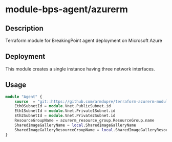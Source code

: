 # module-bps-agent/azurerm

## Description
Terraform module for BreakingPoint agent deployment on Microsoft Azure

## Deployment
This module creates a single instance having three network interfaces.

## Usage
```tf
module "Agent" {
	source  = "git::https://github.com/armdupre/terraform-azurerm-module-bps-agent.git"
	Eth0SubnetId = module.Vnet.PublicSubnet.id
	Eth1SubnetId = module.Vnet.Private1Subnet.id
	Eth2SubnetId = module.Vnet.Private2Subnet.id
	ResourceGroupName = azurerm_resource_group.ResourceGroup.name
	SharedImageGalleryName = local.SharedImageGalleryName
	SharedImageGalleryResourceGroupName = local.SharedImageGalleryResourceGroupName
}
```